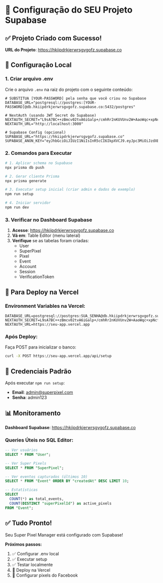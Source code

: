 # 🎯 Configuração do SEU Projeto Supabase

## ✅ Projeto Criado com Sucesso!

**URL do Projeto**: https://hkiipdrkjerwrsgvgofz.supabase.co

## 🔧 Configuração Local

### 1. Criar arquivo .env

Crie o arquivo `.env` na raiz do projeto com o seguinte conteúdo:

```env
# SUBSTITUA [YOUR-PASSWORD] pela senha que você criou no Supabase
DATABASE_URL="postgresql://postgres:[YOUR-PASSWORD]@db.hkiipdrkjerwrsgvgofz.supabase.co:5432/postgres"

# NextAuth (usando JWT Secret do Supabase)
NEXTAUTH_SECRET="L9sA7BC++zBmcv02tvA6iGalp+/cmhRr2nKUVUnv2W+AaoWqc+xpNcfrAV+R5sieU4C9Yv8ClyWJ6AwxsTlxqg=="
NEXTAUTH_URL="http://localhost:3000"

# Supabase Config (opcional)
SUPABASE_URL="https://hkiipdrkjerwrsgvgofz.supabase.co"
SUPABASE_ANON_KEY="eyJhbGciOiJIUzI1NiIsInR5cCI6IkpXVCJ9.eyJpc3MiOiJzdXBhYmFzZSIsInJlZiI6ImhraWlwZHJramVyd3JzZ3Znb2Z6Iiwicm9sZSI6ImFub24iLCJpYXQiOjE3NTAwMDY2MTIsImV4cCI6MjA2NTU4MjYxMn0.S64n2qIPEBRxyhsn7HAF1SX55BbXr5WgfJiduq2FVqY"
```

### 2. Comandos para Executar

```bash
# 1. Aplicar schema no Supabase
npx prisma db push

# 2. Gerar cliente Prisma
npx prisma generate

# 3. Executar setup inicial (criar admin e dados de exemplo)
npm run setup

# 4. Iniciar servidor
npm run dev
```

### 3. Verificar no Dashboard Supabase

1. **Acesse**: https://hkiipdrkjerwrsgvgofz.supabase.co
2. **Vá em**: Table Editor (menu lateral)
3. **Verifique** se as tabelas foram criadas:
   - User
   - SuperPixel
   - Pixel
   - Event
   - Account
   - Session
   - VerificationToken

## 🚀 Para Deploy na Vercel

### Environment Variables na Vercel:

```env
DATABASE_URL=postgresql://postgres:SUA_SENHA@db.hkiipdrkjerwrsgvgofz.supabase.co:5432/postgres
NEXTAUTH_SECRET=L9sA7BC++zBmcv02tvA6iGalp+/cmhRr2nKUVUnv2W+AaoWqc+xpNcfrAV+R5sieU4C9Yv8ClyWJ6AwxsTlxqg==
NEXTAUTH_URL=https://seu-app.vercel.app
```

### Após Deploy:

Faça POST para inicializar o banco:
```bash
curl -X POST https://seu-app.vercel.app/api/setup
```

## 🎯 Credenciais Padrão

Após executar `npm run setup`:

- **Email**: admin@superpixel.com
- **Senha**: admin123

## 📊 Monitoramento

**Dashboard Supabase**: https://hkiipdrkjerwrsgvgofz.supabase.co

### Queries Úteis no SQL Editor:

```sql
-- Ver usuários
SELECT * FROM "User";

-- Ver Super Pixels
SELECT * FROM "SuperPixel";

-- Ver eventos capturados (últimos 10)
SELECT * FROM "Event" ORDER BY "createdAt" DESC LIMIT 10;

-- Estatísticas
SELECT 
  COUNT(*) as total_events,
  COUNT(DISTINCT "superPixelId") as active_pixels
FROM "Event";
```

## ✅ Tudo Pronto!

Seu Super Pixel Manager está configurado com Supabase!

**Próximos passos:**
1. ✅ Configurar .env local
2. ✅ Executar setup
3. ✅ Testar localmente
4. 🚀 Deploy na Vercel
5. 🎯 Configurar pixels do Facebook 